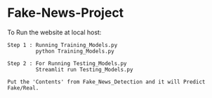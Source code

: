 # Fake-News-Project
To Run the website at local host:
    <!-- streamlit run app.py -->

    Step 1 : Running Training_Models.py 
             python Training_Models.py
    
    Step 2 : For Running Testing_Models.py
             Streamlit run Testing_Models.py

    Put the 'Contents' from Fake_News_Detection and it will Predict Fake/Real.